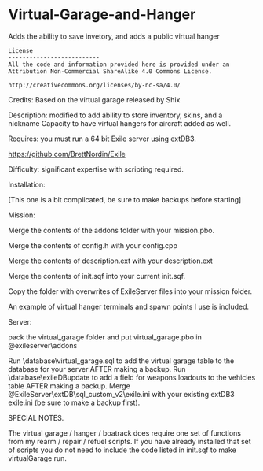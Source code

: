 # Virtual-Garage-and-Hanger
Adds the ability to save invetory, and adds a public virtual hanger


             
	License
	--------------------------
	All the code and information provided here is provided under an Attribution Non-Commercial ShareAlike 4.0 Commons License.

	http://creativecommons.org/licenses/by-nc-sa/4.0/
	
Credits: Based on the virtual garage released by Shix

Description: modified to add ability to store inventory, skins, and a nickname
             Capacity to have virtual hangers for aircraft added as well.
	     
Requires: you must run a 64 bit Exile server using extDB3.

https://github.com/BrettNordin/Exile

Difficulty: significant expertise with scripting required.

Installation:

[This one is a bit complicated, be sure to make backups before starting]

Mission:

Merge the contents of the addons folder with your mission.pbo.

Merge the contents of config.h with your config.cpp

Merge the contents of description.ext with your description.ext

Merge the contents of init.sqf into your current init.sqf.

Copy the folder with overwrites of ExileServer files into your mission folder.

An example of virtual hanger terminals and spawn points I use is included.

Server:

pack the virtual_garage folder and put virtual_garage.pbo in @exileserver\addons

Run \database\virtual_garage.sql to add the virtual garage table to the database for your server AFTER making a backup.
Run \database\exileDBupdate to add a field for weapons loadouts to the vehicles table AFTER making a backup.
Merge @ExileServer\extDB\sql_custom_v2\exile.ini with your existing extDB3 exile.ini (be sure to make a backup first).

SPECIAL NOTES.

The virtual garage / hanger / boatrack does require one set of functions from my rearm / repair / refuel scripts.
If you have already installed that set of scripts you do not need to include the code listed in init.sqf to make virtualGarage run.



  
  
          

